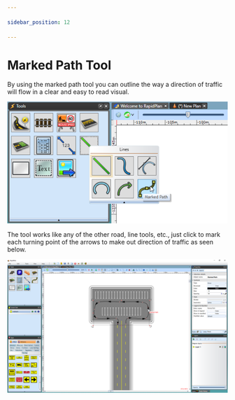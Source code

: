 ```yaml
---

sidebar_position: 12

---
```

# Marked Path Tool 

By using the marked path tool you can outline the way a direction of traffic will flow in a clear and easy to read visual.

![Marked_path_tool](./assets/Marked_path_tool.png)

The tool works like any of the other road, line tools, etc., just click to mark each turning point of the arrows to make out direction of traffic as seen below.

![Marked_path_tool_example](./assets/Marked_path_tool_example.png)